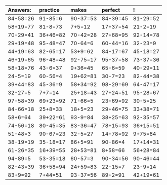 | Answers: | practice | makes | perfect | ! |
| :--- | :--- | :--- | :--- | :--- |
| 84-58=26 | 91-85=6 | 90-37=53 | 84-39=45 | 81-29=52 | 
| 58+19=77 | 81-8=73 | 7+5=12 | 17+37=54 | 21-2=19 | 
| 70-29=41 | 36+46=82 | 70-42=28 | 27+68=95 | 92-14=78 | 
| 29+19=48 | 95-48=47 | 70-64=6 | 60-44=16 | 32-23=9 | 
| 44+19=63 | 82-65=17 | 53+9=62 | 84-17=67 | 45-18=27 | 
| 46+19=65 | 96-48=48 | 92-75=17 | 95-37=58 | 73-37=36 | 
| 58+18=76 | 43-6=37 | 9+36=45 | 65-6=59 | 40-29=11 | 
| 24-5=19 | 60-56=4 | 19+62=81 | 30-7=23 | 82-44=38 | 
| 39+44=83 | 45-36=9 | 58+34=92 | 98-29=69 | 64-47=17 | 
| 32-27=5 | 7+7=14 | 25+18=43 | 27+24=51 | 95-28=67 | 
| 97-58=39 | 69+23=92 | 71-66=5 | 23+69=92 | 30-5=25 | 
| 84-66=18 | 25+8=33 | 18+5=23 | 29+46=75 | 33+38=71 | 
| 58+6=64 | 39+22=61 | 93-9=84 | 38+25=63 | 92-35=57 | 
| 74-56=18 | 80-45=35 | 83-36=47 | 78+15=93 | 36+15=51 | 
| 51-48=3 | 90-67=23 | 32-5=27 | 14+78=92 | 9+75=84 | 
| 38-19=19 | 35-18=17 | 86+5=91 | 90-86=4 | 17+14=31 | 
| 61-26=35 | 16+39=55 | 28+53=81 | 8+58=66 | 56+28=84 | 
| 94-89=5 | 53-35=18 | 60-57=3 | 90-34=56 | 90-46=44 | 
| 82-43=39 | 36+58=94 | 24+59=83 | 22-15=7 | 23-9=14 | 
| 83+9=92 | 7+44=51 | 93-37=56 | 89+2=91 | 42+19=61 | 
